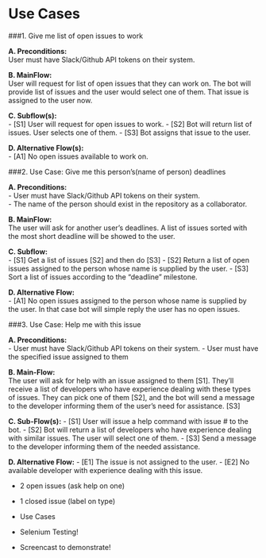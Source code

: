 # Use Cases 

###1. Give me list of open issues to work

  **A. Preconditions:** <br /> 
  User must have Slack/Github API tokens on their system.

  **B. MainFlow:** <br /> 
  User will request for list of open issues that they can work on. The bot will provide list of issues and the user would select one of them. That issue is assigned to the user now.

  **C. Subflow(s):** <br /> 
    - [S1] User will request for open issues to work.
    - [S2] Bot will return list of issues. User selects one of them.
    - [S3] Bot assigns that issue to the user.

  **D. Alternative Flow(s):** <br /> 
    - [A1] No open issues available to work on.

###2. Use Case: Give me this person’s(name of person) deadlines

  **A. Preconditions:** <br /> 
    - User must have Slack/Github API tokens on their system. <br /> 
    - The name of the person should exist in the repository as a collaborator.

  **B. MainFlow:** <br /> 
  The user will ask for another user’s deadlines. A list of issues sorted with the most short deadline will be showed to the user.

  **C. Subflow:** <br /> 
    - [S1] Get a list of issues [S2] and then do [S3]
    - [S2] Return a list of open issues assigned to the person whose name is supplied by the user.
    - [S3] Sort a list of issues according to the “deadline” milestone.

  **D. Alternative Flow:** <br /> 
    - [A1] No open issues assigned  to the person whose name is supplied by the user. In that case bot will simple reply the user has no open issues.

###3. Use Case: Help me with this issue

  **A. Preconditions:** <br /> 
    - User must have Slack/Github API tokens on their system.
    - User must have the specified issue assigned to them

  **B. Main-Flow:** <br /> 
  The user will ask for help with an issue assigned to them [S1]. They’ll receive a list of developers who have experience dealing with these types of issues. They can pick one of them [S2], and the bot will send a message to the developer informing them of the user’s need for assistance. [S3]

  **C. Sub-Flow(s):**
    - [S1] User will issue a help command with issue # to the bot.
    - [S2] Bot will return a list of developers who have experience dealing with similar issues. The user will select one of them.
    - [S3] Send a message to the developer informing them of the needed assistance.

  **D. Alternative Flow:**
    - [E1] The issue is not assigned to the user.
    - [E2] No available developer with experience dealing with this issue. 


- 2 open issues (ask help on one)
- 1 closed issue (label on type)


- Use Cases
- Selenium Testing! 
- Screencast to demonstrate!

